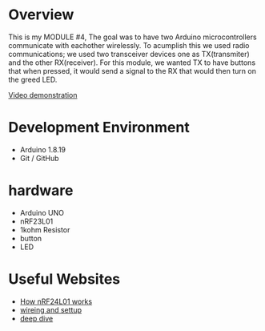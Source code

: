 # Overview

This is my MODULE #4, The goal was to have two Arduino microcontrollers communicate with eachother
wirelessly. To acumplish this we used radio communications; we used two transceiver devices
one as TX(transmiter) and the other RX(receiver). For this module, we wanted TX to have 
buttons that when pressed, it would send a signal to the RX that would then turn on 
the greed LED. 


[Video demonstration](https://youtu.be/Cwhen1zfaUo)

# Development Environment

* Arduino 1.8.19
* Git / GitHub

# hardware
* Arduino UNO
* nRF23L01 
* 1kohm Resistor
* button
* LED

# Useful Websites

* [How nRF24L01 works](https://lastminuteengineers.com/nrf24l01-arduino-wireless-communication/)
* [wireing and settup](https://www.youtube.com/watch?v=LhBIRMMAGGE&t=334s&ab_channel=CrazyCoupleDIY)
* [deep dive](https://www.youtube.com/watch?v=JSHJ-RLbNJk&ab_channel=RalphSBacon)
